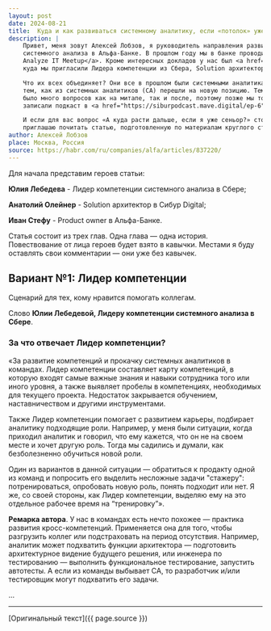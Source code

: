 ```yaml
---
layout: post
date: 2024-08-21
title:  Куда и как развиваться системному аналитику, если «потолок» уже близко
description: |
    Привет, меня зовут Алексей Лобзов, я руководитель направления развития компетенции
    системного анализа в Альфа-Банке. В прошлом году мы в банке проводили <a href="https://www.youtube.com/playlist?list=PLpnrKFv2KR33v9BKZP5-RCZAhPFce3nlK">
    Analyze IT Meetup</a>. Кроме интересных докладов у нас был <a href="https://www.youtube.com/watch?v=1czlohb6cEM">круглый стол</a>,
    куда мы пригласили Лидера компетенции из Сбера, Solution архитектора из СИБУР Digital и Product Owner’а из Альфа-Банка.<br><br>

    Что их всех объединяет? Они все в прошлом были системными аналитиками. Наши герои поделились
    тем, как из системных аналитиков (СА) перешли на новую позицию. Тема оказалась животрепещущей —
    было много вопросов как на митапе, так и после, поэтому позже мы той же компанией и на ту же тему
    записали подкаст в <a href="https://siburpodcast.mave.digital/ep-6">СИБУР Digital</a>.<br><br>

    И если для вас вопрос «А куда расти дальше, если я уже сеньор?» стоит «на повестке дня», то
    приглашаю почитать статью, подготовленную по материалам круглого стола.
author: Алексей Лобзов
place: Москва, Россия
source: https://habr.com/ru/companies/alfa/articles/837220/
---
```


Для начала представим героев статьи:

**Юлия Лебедева** - Лидер компетенции системного анализа в Сбере;

**Анатолий Олейнер** - Solution архитектор в Сибур Digital;

**Иван Стефу** - Product owner в Альфа-Банке.

Статья состоит из трех глав. Одна глава — одна история. Повествование от лица героев будет взято в
кавычки. Местами я буду оставлять свои комментарии — они уже без кавычек.

## Вариант №1: Лидер компетенции

Сценарий для тех, кому нравится помогать коллегам.

Слово **Юлии Лебедевой, Лидеру компетенции системного анализа в Сбере**.

### За что отвечает Лидер компетенции?

«За развитие компетенций и прокачку системных аналитиков в командах.
Лидер компетенции составляет карту компетенций, в которую входят самые важные знания и навыки сотрудника
того или иного уровня, а также выявляет пробелы в компетенциях, необходимых для текущего проекта.
Недостаток закрывается обучением, наставничеством и другими инструментами.

Также Лидер компетенции помогает с развитием карьеры, подбирает аналитику подходящие роли.
Например, у меня были ситуации, когда приходил аналитик и говорил, что ему кажется, что он не на своем
месте и хочет другую роль. Тогда мы садились и думали, как безболезненно обучиться новой роли.

Один из вариантов в данной ситуации — обратиться к продакту одной из команд и попросить его выделить
несложные задачи "стажеру": потренироваться, опробовать новую роль, понять подходит или нет.
Я же, со своей стороны, как Лидер компетенции, выделяю ему на это отдельное рабочее время на “тренировку”».

**Ремарка автора**. У нас в командах есть нечто похожее — практика развития кросс-компетенций.
Применяется она для того, чтобы разгрузить коллег или подстраховать на период отсутствия.
Например, аналитик может подхватить функции архитектора — подготовить архитектурное видение
будущего решения, или инженера по тестированию — выполнить функциональное тестирование,
запустить автотесты. А если из команды выбывает СА, то разработчик и/или тестировщик могут подхватить
его задачи.

...

---

[Оригинальный текст]({{ page.source }})